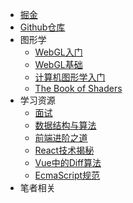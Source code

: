 - [掘金](https://juejin.cn/user/2277843824032936)
- [Github仓库](https://github.com/qiugu)
- 图形学
  - [WebGL入门](https://www.bilibili.com/video/BV14T4y1G7P8)
  - [WebGL基础](https://webglfundamentals.org/webgl/lessons/zh_cn/webgl-fundamentals.html)
  - [计算机图形学入门](https://www.bilibili.com/video/BV1X7411F744)
  - [The Book of Shaders](https://thebookofshaders.com/?lan=ch)
- 学习资源
  - [面试](https://bitable.feishu.cn/app8Ok6k9qafpMkgyRbfgxeEnet?from=logout&table=tblEnSV2PNAajtWE&view=vewJHSwJVd)
  - [数据结构与算法](https://labuladong.gitbook.io/algo/)
  - [前端进阶之道](https://yuchengkai.cn/docs/frontend/)
  - [React技术揭秘](https://react.iamkasong.com/#%E5%AF%BC%E5%AD%A6%E8%A7%86%E9%A2%91)
  - [Vue中的Diff算法](http://hcysun.me/vue-design/zh/essence-of-comp.html)
  - [EcmaScript规范](http://yanhaijing.com/es5/#about)
- 笔者相关
